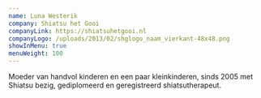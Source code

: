```yaml
---
name: Luna Westerik
company: Shiatsu het Gooi
companyLink: https://shiatsuhetgooi.nl
companyLogo: /uploads/2013/02/shglogo_naam_vierkant-48x48.png
showInMenu: true
menuWeight: 100
---
```


Moeder van handvol kinderen en een paar kleinkinderen, sinds 2005 met Shiatsu bezig, gediplomeerd en geregistreerd shiatsutherapeut.
